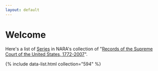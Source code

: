 ```yaml
---
layout: default
---
```


# Welcome

Here's a list of [Series](https://catalog.archives.gov/search-within/594?levelOfDescription=series&limit=100&sort=title%3Aasc) in NARA's collection of "[Records of the Supreme Court of the United States, 1772-2007](https://catalog.archives.gov/id/594)".

{% include data-list.html collection="594" %}
